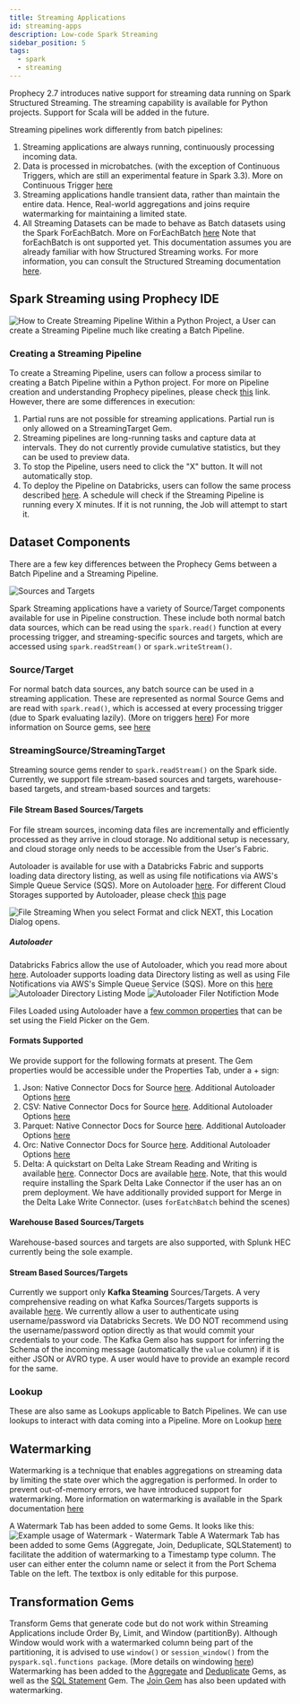 ```yaml
---
title: Streaming Applications
id: streaming-apps
description: Low-code Spark Streaming
sidebar_position: 5
tags:
  - spark
  - streaming
---
```


Prophecy 2.7 introduces native support for streaming data running on Spark Structured Streaming. The streaming capability is available for Python projects. Support for Scala will be added in the future.

Streaming pipelines work differently from batch pipelines:

1. Streaming applications are always running, continuously processing incoming data.
2. Data is processed in microbatches. (with the exception of Continuous Triggers, which are still an experimental feature in Spark 3.3). More on Continuous Trigger [here](https://spark.apache.org/docs/latest/structured-streaming-programming-guide.html#continuous-processing)
3. Streaming applications handle transient data, rather than maintain the entire data. Hence, Real-world aggregations and joins require watermarking for maintaining a limited state.
4. All Streaming Datasets can be made to behave as Batch datasets using the Spark ForEachBatch. More on ForEachBatch [here](https://spark.apache.org/docs/3.1.1/api/python/reference/api/pyspark.sql.streaming.DataStreamWriter.foreachBatch.html) Note that forEachBatch is ont supported yet.
   This documentation assumes you are already familiar with how Structured Streaming works. For more information, you can consult the Structured Streaming documentation [here](https://spark.apache.org/docs/latest/structured-streaming-programming-guide.html).

## Spark Streaming using Prophecy IDE

![How to Create Streaming Pipeline](./img/create-streaming-pipeline.png)
Within a Python Project, a User can create a Streaming Pipeline much like creating a Batch Pipeline.

### Creating a Streaming Pipeline

To create a Streaming Pipeline, users can follow a process similar to creating a Batch Pipeline within a Python project. For more on Pipeline creation and understanding Prophecy pipelines, please check [this](/concepts/pipeline) link. However, there are some differences in execution:

1. Partial runs are not possible for streaming applications. Partial run is only allowed on a StreamingTarget Gem.
2. Streaming pipelines are long-running tasks and capture data at intervals. They do not currently provide cumulative statistics, but they can be used to preview data.
3. To stop the Pipeline, users need to click the "X" button. It will not automatically stop.
4. To deploy the Pipeline on Databricks, users can follow the same process described [here](/low-code-jobs/databricks-jobs). A schedule will check if the Streaming Pipeline is running every X minutes. If it is not running, the Job will attempt to start it.

## Dataset Components

There are a few key differences between the Prophecy Gems between a Batch Pipeline and a Streaming Pipeline.

![Sources and Targets](./img/source-screen.png)

Spark Streaming applications have a variety of Source/Target components available for use in Pipeline construction. These include both normal batch data sources, which can be read using the `spark.read()` function at every processing trigger, and streaming-specific sources and targets, which are accessed using `spark.readStream()` or `spark.writeStream()`.

### Source/Target

For normal batch data sources, any batch source can be used in a streaming application. These are represented as normal Source Gems and are read with `spark.read()`, which is accessed at every processing trigger (due to Spark evaluating lazily). (More on triggers [here](https://spark.apache.org/docs/latest/structured-streaming-programming-guide.html#triggers))
For more information on Source gems, see [here](/low-code-spark/gems/source-target/source-target.md)

### StreamingSource/StreamingTarget

Streaming source gems render to `spark.readStream()` on the Spark side. Currently, we support file stream-based sources and targets, warehouse-based targets, and stream-based sources and targets:

#### File Stream Based Sources/Targets

For file stream sources, incoming data files are incrementally and efficiently processed as they arrive in cloud storage. No additional setup is necessary, and cloud storage only needs to be accessible from the User's Fabric.

Autoloader is available for use with a Databricks Fabric and supports loading data directory listing, as well as using file notifications via AWS's Simple Queue Service (SQS). More on Autoloader [here](https://docs.databricks.com/ingestion/auto-loader/index.html). For different Cloud Storages supported by Autoloader, please check [this](https://docs.databricks.com/ingestion/auto-loader/file-detection-modes.html) page

![File Streaming](./img/file-source.png)
When you select Format and click NEXT, this Location Dialog opens.

##### Autoloader

Databricks Fabrics allow the use of Autoloader, which you read more about [here](https://docs.databricks.com/ingestion/auto-loader/index.html).
Autoloader supports loading data Directory listing as well as using File Notifications via AWS's Simple Queue Service (SQS). More on this [here](https://docs.databricks.com/ingestion/auto-loader/file-detection-modes.html)
![Autoloader Directory Listing Mode](./img/autoloader-directory-listing.png)
![Autoloader Filer Notifiction Mode](./img/autoloader-file-notification.png)

Files Loaded using Autoloader have a [few common properties](https://docs.databricks.com/ingestion/auto-loader/options.html#file-format-options) that can be set using the Field Picker on the Gem.

#### Formats Supported

We provide support for the following formats at present. The Gem properties would be accessible under the Properties Tab, under a + sign:

1. Json: Native Connector Docs for Source [here](https://spark.apache.org/docs/3.1.3/api/python/reference/api/pyspark.sql.streaming.DataStreamReader.json.html). Additional Autoloader Options [here](https://docs.databricks.com/ingestion/auto-loader/options.html#json-options)
2. CSV: Native Connector Docs for Source [here](https://spark.apache.org/docs/3.1.3/api/python/reference/api/pyspark.sql.streaming.DataStreamReader.csv.html). Additional Autoloader Options [here](https://docs.databricks.com/ingestion/auto-loader/options.html#csv-options)
3. Parquet: Native Connector Docs for Source [here](https://spark.apache.org/docs/3.1.3/api/python/reference/api/pyspark.sql.streaming.DataStreamReader.csv.html). Additional Autoloader Options [here](https://docs.databricks.com/ingestion/auto-loader/options.html#csv-options)
4. Orc: Native Connector Docs for Source [here](https://spark.apache.org/docs/3.1.3/api/python/reference/api/pyspark.sql.streaming.DataStreamReader.orc.html). Additional Autoloader Options [here](https://docs.databricks.com/ingestion/auto-loader/options.html#orc-options)
5. Delta: A quickstart on Delta Lake Stream Reading and Writing is available [here](https://docs.databricks.com/structured-streaming/delta-lake.html#delta-table-as-a-source). Connector Docs are available [here](https://docs.delta.io/latest/delta-streaming.html). Note, that this would require installing the Spark Delta Lake Connector if the user has an on prem deployment. We have additionally provided support for Merge in the Delta Lake Write Connector. (uses `forEatchBatch` behind the scenes)

#### Warehouse Based Sources/Targets

Warehouse-based sources and targets are also supported, with Splunk HEC currently being the sole example.

#### Stream Based Sources/Targets

Currently we support only **Kafka Steaming** Sources/Targets. A very comprehensive reading on what Kafka Sources/Targets supports is available [here](https://spark.apache.org/docs/latest/structured-streaming-kafka-integration.html).
We currently allow a user to authenticate using username/password via Databricks Secrets. We DO NOT recommend using the username/password option directly as that would commit your credentials to your code.
The Kafka Gem also has support for inferring the Schema of the incoming message (automatically the `value` column) if it is either JSON or AVRO type. A user would have to provide an example record for the same.

### Lookup

These are also same as Lookups applicable to Batch Pipelines. We can use lookups to interact with data coming into a Pipeline. More on Lookup [here](/low-code-spark/gems/source-target/lookup.md)

## Watermarking

Watermarking is a technique that enables aggregations on streaming data by limiting the state over which the aggregation is performed. In order to prevent out-of-memory errors, we have introduced support for watermarking. More information on watermarking is available in the Spark documentation [here](https://spark.apache.org/docs/latest/structured-streaming-programming-guide.html#window-operations-on-event-time)

A Watermark Tab has been added to some Gems. It looks like this:
![Example usage of Watermark - Watermark Table](./img/watermark-tab.png)
A Watermark Tab has been added to some Gems (Aggregate, Join, Deduplicate, SQLStatement) to facilitate the addition of watermarking to a Timestamp type column. The user can either enter the column name or select it from the Port Schema Table on the left. The textbox is only editable for this purpose.

## Transformation Gems

Transform Gems that generate code but do not work within Streaming Applications include Order By, Limit, and Window (partitionBy).
Although Window would work with a watermarked column being part of the partitioning, it is advised to use `window()` or `session_window()` from the `pyspark.sql.functions package`. (More details on windowing [here](https://spark.apache.org/docs/latest/structured-streaming-programming-guide.html#window-operations-on-event-time)) Watermarking has been added to the [Aggregate](/low-code-spark/gems/transform/aggregate.md) and [Deduplicate](/low-code-spark/gems/transform/deduplicate.md) Gems, as well as the [SQL Statement](/low-code-spark/gems/custom/sql-statement.md) Gem. The [Join Gem](/low-code-spark/gems/join-split/join.md) has also been updated with watermarking.
